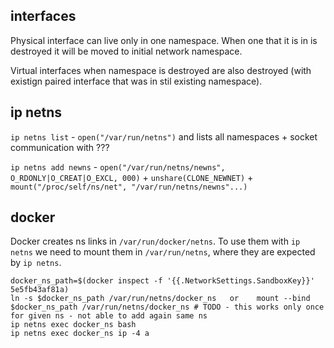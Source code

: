 ## interfaces
Physical interface can live only in one namespace. When one that it is in is destroyed it will be moved to initial network namespace.

Virtual interfaces when namespace is destroyed are also destroyed (with existign paired interface that was in stil existing namespace). 

## ip netns
`ip netns list` - `open("/var/run/netns")` and lists all namespaces + socket communication with ???

`ip netns add newns` - `open("/var/run/netns/newns", O_RDONLY|O_CREAT|O_EXCL, 000)` + `unshare(CLONE_NEWNET)` + `mount("/proc/self/ns/net", "/var/run/netns/newns"...)`

## docker
Docker creates ns links in `/var/run/docker/netns`. To use them with `ip netns` we need to mount them in `/var/run/netns`, where they are expected by `ip netns`.
```
docker_ns_path=$(docker inspect -f '{{.NetworkSettings.SandboxKey}}' 5e5fb43af81a)
ln -s $docker_ns_path /var/run/netns/docker_ns   or    mount --bind $docker_ns_path /var/run/netns/docker_ns # TODO - this works only once for given ns - not able to add again same ns
ip netns exec docker_ns bash
ip netns exec docker_ns ip -4 a
```
